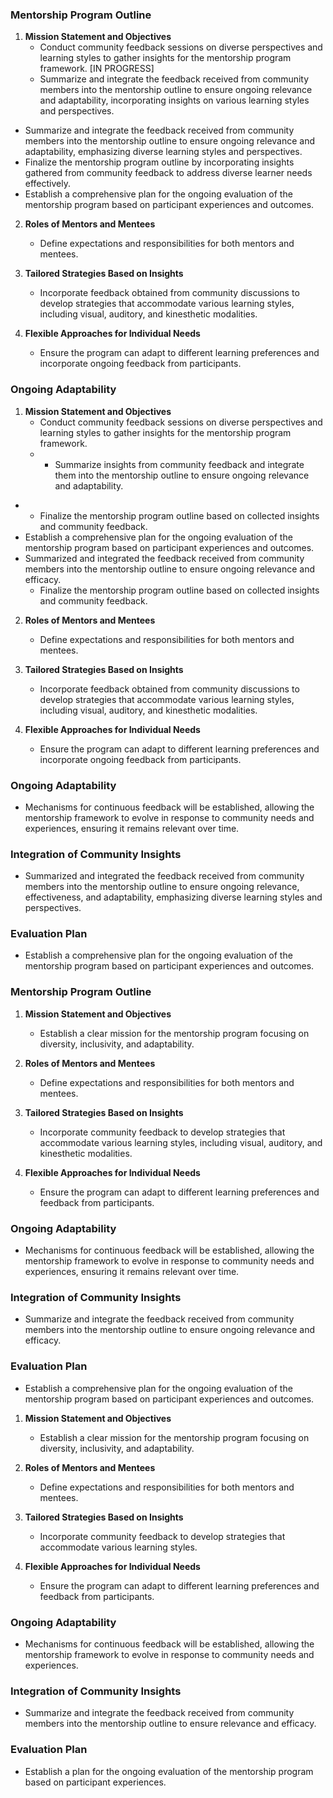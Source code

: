 

### Mentorship Program Outline

1. **Mission Statement and Objectives**
   - Conduct community feedback sessions on diverse perspectives and learning styles to gather insights for the mentorship program framework. [IN PROGRESS]
   - Summarize and integrate the feedback received from community members into the mentorship outline to ensure ongoing relevance and adaptability, incorporating insights on various learning styles and perspectives.
- Summarize and integrate the feedback received from community members into the mentorship outline to ensure ongoing relevance and adaptability, emphasizing diverse learning styles and perspectives.
- Finalize the mentorship program outline by incorporating insights gathered from community feedback to address diverse learner needs effectively.
- Establish a comprehensive plan for the ongoing evaluation of the mentorship program based on participant experiences and outcomes.

2. **Roles of Mentors and Mentees**
   - Define expectations and responsibilities for both mentors and mentees.

3. **Tailored Strategies Based on Insights**
   - Incorporate feedback obtained from community discussions to develop strategies that accommodate various learning styles, including visual, auditory, and kinesthetic modalities.

4. **Flexible Approaches for Individual Needs**
   - Ensure the program can adapt to different learning preferences and incorporate ongoing feedback from participants.

### Ongoing Adaptability

1. **Mission Statement and Objectives**
   - Conduct community feedback sessions on diverse perspectives and learning styles to gather insights for the mentorship program framework.
   - - Summarize insights from community feedback and integrate them into the mentorship outline to ensure ongoing relevance and adaptability.
- - Finalize the mentorship program outline based on collected insights and community feedback.
- Establish a comprehensive plan for the ongoing evaluation of the mentorship program based on participant experiences and outcomes.
- Summarized and integrated the feedback received from community members into the mentorship outline to ensure ongoing relevance and efficacy.
   - Finalize the mentorship program outline based on collected insights and community feedback.

2. **Roles of Mentors and Mentees**
   - Define expectations and responsibilities for both mentors and mentees.

3. **Tailored Strategies Based on Insights**
   - Incorporate feedback obtained from community discussions to develop strategies that accommodate various learning styles, including visual, auditory, and kinesthetic modalities.

4. **Flexible Approaches for Individual Needs**
   - Ensure the program can adapt to different learning preferences and incorporate ongoing feedback from participants.

### Ongoing Adaptability

- Mechanisms for continuous feedback will be established, allowing the mentorship framework to evolve in response to community needs and experiences, ensuring it remains relevant over time.

### Integration of Community Insights

- Summarized and integrated the feedback received from community members into the mentorship outline to ensure ongoing relevance, effectiveness, and adaptability, emphasizing diverse learning styles and perspectives.

### Evaluation Plan

- Establish a comprehensive plan for the ongoing evaluation of the mentorship program based on participant experiences and outcomes.

### Mentorship Program Outline

1. **Mission Statement and Objectives**
   - Establish a clear mission for the mentorship program focusing on diversity, inclusivity, and adaptability.

2. **Roles of Mentors and Mentees**
   - Define expectations and responsibilities for both mentors and mentees.

3. **Tailored Strategies Based on Insights**
   - Incorporate community feedback to develop strategies that accommodate various learning styles, including visual, auditory, and kinesthetic modalities.

4. **Flexible Approaches for Individual Needs**
   - Ensure the program can adapt to different learning preferences and feedback from participants.

### Ongoing Adaptability

- Mechanisms for continuous feedback will be established, allowing the mentorship framework to evolve in response to community needs and experiences, ensuring it remains relevant over time.

### Integration of Community Insights

- Summarize and integrate the feedback received from community members into the mentorship outline to ensure ongoing relevance and efficacy.

### Evaluation Plan

- Establish a comprehensive plan for the ongoing evaluation of the mentorship program based on participant experiences and outcomes.

1. **Mission Statement and Objectives**
   - Establish a clear mission for the mentorship program focusing on diversity, inclusivity, and adaptability.

2. **Roles of Mentors and Mentees**
   - Define expectations and responsibilities for both mentors and mentees.

3. **Tailored Strategies Based on Insights**
   - Incorporate community feedback to develop strategies that accommodate various learning styles.

4. **Flexible Approaches for Individual Needs**
   - Ensure the program can adapt to different learning preferences and feedback from participants.

### Ongoing Adaptability

- Mechanisms for continuous feedback will be established, allowing the mentorship framework to evolve in response to community needs and experiences.

### Integration of Community Insights

- Summarize and integrate the feedback received from community members into the mentorship outline to ensure relevance and efficacy.

### Evaluation Plan

- Establish a plan for the ongoing evaluation of the mentorship program based on participant experiences.
